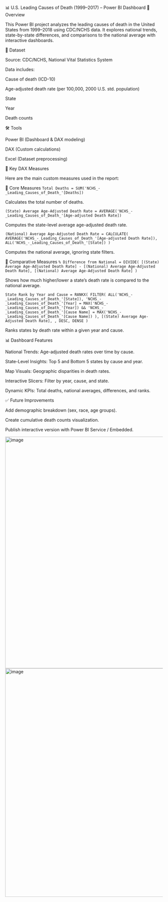 📊 U.S. Leading Causes of Death (1999–2017) – Power BI Dashboard
📝 Overview

This Power BI project analyzes the leading causes of death in the United States from 1999–2018 using CDC/NCHS data. It explores national trends, state-by-state differences, and comparisons to the national average with interactive dashboards.

📂 Dataset

Source: CDC/NCHS, National Vital Statistics System

Data includes:

Cause of death (ICD-10)

Age-adjusted death rate (per 100,000, 2000 U.S. std. population)

State

Year

Death counts

🛠️ Tools

Power BI (Dashboard & DAX modeling)

DAX (Custom calculations)

Excel (Dataset preprocessing)

🧮 Key DAX Measures

Here are the main custom measures used in the report:

📌 Core Measures
`Total Deaths =
SUM('NCHS_-_Leading_Causes_of_Death_'[Deaths])`


Calculates the total number of deaths.

`(State) Average Age-Adjusted Death Rate =
AVERAGE('NCHS_-_Leading_Causes_of_Death_'[Age-adjusted Death Rate])`


Computes the state-level average age-adjusted death rate.

`(National) Average Age-Adjusted Death Rate =
CALCULATE(
    AVERAGE('NCHS_-_Leading_Causes_of_Death_'[Age-adjusted Death Rate]),
    ALL('NCHS_-_Leading_Causes_of_Death_'[State])
)`


Computes the national average, ignoring state filters.

📌 Comparative Measures
`% Difference from National =
DIVIDE(
    [(State) Average Age-Adjusted Death Rate] - [(National) Average Age-Adjusted Death Rate],
    [(National) Average Age-Adjusted Death Rate]
)`


Shows how much higher/lower a state’s death rate is compared to the national average.

`State Rank by Year and Cause =
RANKX(
    FILTER(
        ALL('NCHS_-_Leading_Causes_of_Death_'[State]),
        'NCHS_-_Leading_Causes_of_Death_'[Year] = MAX('NCHS_-_Leading_Causes_of_Death_'[Year]) &&
        'NCHS_-_Leading_Causes_of_Death_'[Cause Name] = MAX('NCHS_-_Leading_Causes_of_Death_'[Cause Name])
    ),
    [(State) Average Age-Adjusted Death Rate],
    ,
    DESC,
    DENSE
)`


Ranks states by death rate within a given year and cause.

📊 Dashboard Features

National Trends: Age-adjusted death rates over time by cause.

State-Level Insights: Top 5 and Bottom 5 states by cause and year.

Map Visuals: Geographic disparities in death rates.

Interactive Slicers: Filter by year, cause, and state.

Dynamic KPIs: Total deaths, national averages, differences, and ranks.


✅ Future Improvements

Add demographic breakdown (sex, race, age groups).

Create cumulative death counts visualization.

Publish interactive version with Power BI Service / Embedded.


<img width="1322" height="741" alt="image" src="https://github.com/user-attachments/assets/de69973b-4d19-4afd-82fa-084fceda9c10" />
<img width="1306" height="731" alt="image" src="https://github.com/user-attachments/assets/a12663f9-e735-48de-8aca-b8b78ec12011" />






